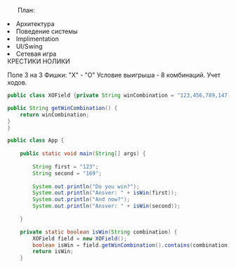 <ol>План:</ol>
<li>Архитектура</li>
<li>Поведение системы</li>
<li>Implimentation</li>
<li>UI/Swing</li>
<li>Сетевая игра</li>
КРЕСТИКИ НОЛИКИ

Поле 3 на 3
Фишки: "Х" - "О"
Условие выигрыша - 8 комбинаций.
Учет ходов.
```java
public class XOField {private String winCombination = "123,456,789,147,258,369,159,357";

public String getWinCombination() {
	return winCombination;
}
}

public class App {
	
	public static void main(String[] args) {
	
		String first = "123";
		String second = "169";
		
		System.out.println("Do you win?");
		System.out.println("Ansver: " + isWin(first));
		System.out.println("And now?");
		System.out.println("Ansver: " + isWin(second));
		
	}

	private static boolean isWin(String combination) {
		XOField field = new XOField();
		boolean isWin = field.getWinCombination().contains(combination);
		return isWin;
	}
